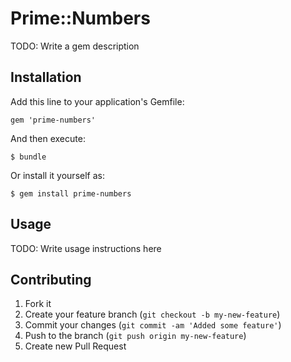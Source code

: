 # Prime::Numbers

TODO: Write a gem description

## Installation

Add this line to your application's Gemfile:

    gem 'prime-numbers'

And then execute:

    $ bundle

Or install it yourself as:

    $ gem install prime-numbers

## Usage

TODO: Write usage instructions here

## Contributing

1. Fork it
2. Create your feature branch (`git checkout -b my-new-feature`)
3. Commit your changes (`git commit -am 'Added some feature'`)
4. Push to the branch (`git push origin my-new-feature`)
5. Create new Pull Request
